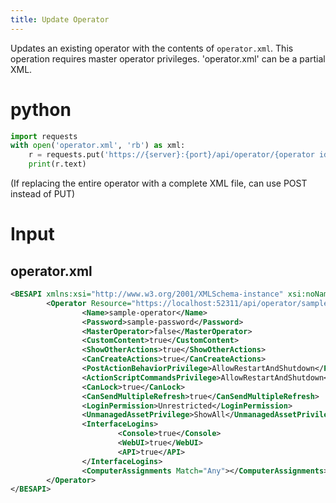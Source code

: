 ```yaml
---
title: Update Operator
---
```


Updates an existing operator with the contents of `operator.xml`. This operation requires master operator privileges.
'operator.xml' can be a partial XML.

# python
```python
import requests
with open('operator.xml', 'rb') as xml:
    r = requests.put('https://{server}:{port}/api/operator/{operator id}', auth=('{username}', '{password}'), data=xml)
    print(r.text)
```
(If replacing the entire operator with a complete XML file, can use POST instead of PUT)

# Input
## operator.xml
```xml
<BESAPI xmlns:xsi="http://www.w3.org/2001/XMLSchema-instance" xsi:noNamespaceSchemaLocation="BESAPI.xsd">
        <Operator Resource="https://localhost:52311/api/operator/sample-operator">
                <Name>sample-operator</Name>
                <Password>sample-password</Password>
                <MasterOperator>false</MasterOperator>
                <CustomContent>true</CustomContent>
                <ShowOtherActions>true</ShowOtherActions>
                <CanCreateActions>true</CanCreateActions>
                <PostActionBehaviorPrivilege>AllowRestartAndShutdown</PostActionBehaviorPrivilege>
                <ActionScriptCommandsPrivilege>AllowRestartAndShutdown</ActionScriptCommandsPrivilege>
                <CanLock>true</CanLock>
                <CanSendMultipleRefresh>true</CanSendMultipleRefresh>
                <LoginPermission>Unrestricted</LoginPermission>
                <UnmanagedAssetPrivilege>ShowAll</UnmanagedAssetPrivilege>
                <InterfaceLogins>
                        <Console>true</Console>
                        <WebUI>true</WebUI>
                        <API>true</API>
                </InterfaceLogins>
                <ComputerAssignments Match="Any"></ComputerAssignments>
        </Operator>
</BESAPI>
```